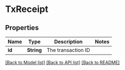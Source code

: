 # TxReceipt

## Properties

Name | Type | Description | Notes
------------ | ------------- | ------------- | -------------
**id** | **String** | The transaction ID | 

[[Back to Model list]](../README.md#documentation-for-models) [[Back to API list]](../README.md#documentation-for-api-endpoints) [[Back to README]](../README.md)


